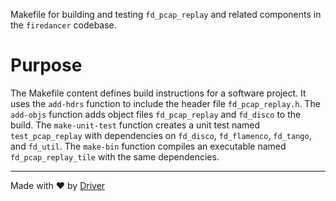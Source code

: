 <!--------------------------------------------------------------------------------->
<!-- IMPORTANT: This file is auto-generated by Driver (https://driver.ai). -------->
<!-- Manual edits may be overwritten on future commits. --------------------------->
<!--------------------------------------------------------------------------------->

Makefile for building and testing `fd_pcap_replay` and related components in the `firedancer` codebase.

# Purpose
The Makefile content defines build instructions for a software project. It uses the `add-hdrs` function to include the header file `fd_pcap_replay.h`. The `add-objs` function adds object files `fd_pcap_replay` and `fd_disco` to the build. The `make-unit-test` function creates a unit test named `test_pcap_replay` with dependencies on `fd_disco`, `fd_flamenco`, `fd_tango`, and `fd_util`. The `make-bin` function compiles an executable named `fd_pcap_replay_tile` with the same dependencies.

---
Made with ❤️ by [Driver](https://www.driver.ai/)